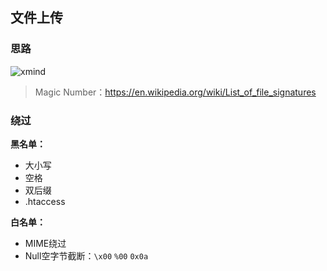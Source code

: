 ## 文件上传

### 思路

![xmind](UploadVulns.png)

> Magic Number：<https://en.wikipedia.org/wiki/List_of_file_signatures>

### 绕过

**黑名单：**  

- 大小写
- 空格
- 双后缀
- .htaccess

**白名单：**  

- MIME绕过
- Null空字节截断：`\x00` `%00` `0x0a`